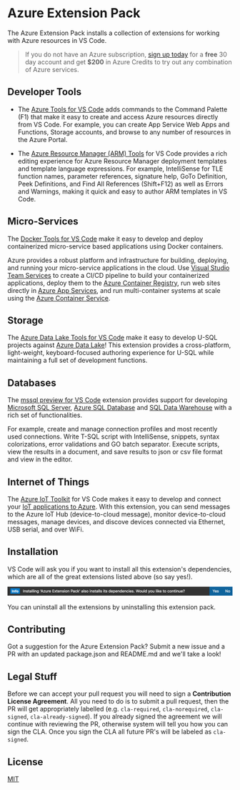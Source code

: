 # Azure Extension Pack

The Azure Extension Pack installs a collection of extensions for working with Azure resources in VS Code.

> If you do not have an Azure subscription, [sign up today](https://azure.microsoft.com/en-us/free/?b=16.48) for a **free** 30 day account and get **$200** in Azure Credits to try out any combination of Azure services.

## Developer Tools

* The [Azure Tools for VS Code](https://marketplace.visualstudio.com/items?itemName=bradygaster.azuretoolsforvscode) adds commands to the Command Palette (F1) that make it easy to create and access Azure resources directly from VS Code. For example, you can create App Service Web Apps and Functions, Storage accounts, and browse to any number of resources in the Azure Portal.

* The [Azure Resource Manager (ARM) Tools](https://marketplace.visualstudio.com/items?itemName=msazurermtools.azurerm-vscode-tools) for VS Code provides a rich editing experience for Azure Resource Manager deployment templates and template language expressions. For example, IntelliSense for TLE function names, parameter references, signature help, GoTo Definition, Peek Definitions, and Find All References (Shift+F12) as well as Errors and Warnings, making it quick and easy to author ARM templates in VS Code.

## Micro-Services

The [Docker Tools for VS Code](https://marketplace.visualstudio.com/items?itemName=PeterJausovec.vscode-docker) make it easy to develop and deploy containerized micro-service based applications using Docker containers. 

Azure provides a robust platform and infrastructure for building, deploying, and running your micro-service applications in the cloud. Use [Visual Studio Team Services](https://www.visualstudio.com/en-us/docs/overview) to create a CI/CD pipeline to build your containerized applications, deploy them to the [Azure Container Registry](https://docs.microsoft.com/en-us/azure/container-registry/), run web sites directly in [Azure App Services](https://docs.microsoft.com/en-us/azure/app-service/), and run multi-container systems at scale using the [Azure Container Service](https://docs.microsoft.com/en-us/azure/container-service/).  

## Storage

The [Azure Data Lake Tools for VS Code](https://marketplace.visualstudio.com/items?itemName=usqlextpublisher.usql-vscode-ext) make it easy to develop U-SQL projects against [Azure Data Lake](https://docs.microsoft.com/en-us/azure/data-lake-store/)! This extension provides a cross-platform, light-weight, keyboard-focused authoring experience for U-SQL while maintaining a full set of development functions. 

## Databases

The [mssql preview for VS Code](https://marketplace.visualstudio.com/items?itemName=ms-mssql.mssql) extension provides support for developing [Microsoft SQL Server](https://www.microsoft.com/en-us/sql-server/sql-server-2016), [Azure SQL Database](https://docs.microsoft.com/en-us/azure/sql-database/) and [SQL Data Warehouse](https://docs.microsoft.com/en-us/azure/sql-data-warehouse/) with a rich set of functionalities.

For example, create and manage connection profiles and most recently used connections. Write T-SQL script with IntelliSense, snippets, syntax colorizations, error validations and GO batch separator. Execute scripts, view the results in a document, and save results to json or csv file format and view in the editor.


## Internet of Things

The [Azure IoT Toolkit](https://marketplace.visualstudio.com/items?itemName=formulahendry.azure-iot-toolkit) for VS Code makes it easy to develop and connect your [IoT applications to Azure](https://docs.microsoft.com/en-us/azure/index#pivot=services&panel=iot). With this extension, you can send messages to the Azure IoT Hub (device-to-cloud message), monitor device-to-cloud messages, manage devices, and discove devices connected via Ethernet, USB serial, and over WiFi.

## Installation

VS Code will ask you if you want to install all this extension's dependencies, which are all of the great extensions listed above (so say yes!). 

![install](install.png)

You can uninstall all the extensions by uninstalling this extension pack.

## Contributing

Got a suggestion for the Azure Extension Pack? Submit a new issue and a PR with an updated package.json and README.md and we'll take a look! 

## Legal Stuff

Before we can accept your pull request you will need to sign a **Contribution License Agreement**. All you need to do is to submit a pull request, then the PR will get appropriately labelled (e.g. `cla-required`, `cla-norequired`, `cla-signed`, `cla-already-signed`). If you already signed the agreement we will continue with reviewing the PR, otherwise system will tell you how you can sign the CLA. Once you sign the CLA all future PR's will be labeled as `cla-signed`.

## License

[MIT](LICENSE)